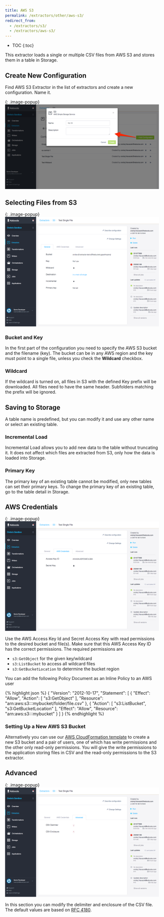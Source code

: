 ```yaml
---
title: AWS S3
permalink: /extractors/other/aws-s3/
redirect_from:
  - /extractors/s3/
  - /extractors/aws-s3/
---
```


* TOC
{:toc}

This extractor loads a single or multiple CSV files from AWS S3 and stores them in a table in Storage.

## Create New Configuration
Find AWS S3 Extractor in the list of extractors and create a new configuration. Name it.

{: .image-popup}
![Screenshot - Create configuration](/extractors/aws-s3/ui1.png)

## Selecting Files from S3

{: .image-popup}
![Screenshot - General configuration](/extractors/aws-s3/ui2.png)


### Bucket and Key

In the first part of the configuration you need to specify the AWS S3 bucket and the filename (key). 
The bucket can be in any AWS region and the key must point to a single file, unless you check the **Wildcard** checkbox.

### Wildcard

If the wildcard is turned on, all files in S3 with the defined Key prefix will be downloaded. 
All files need to have the same header. Subfolders matching the prefix will be ignored. 

## Saving to Storage

A table name is predefined, but you can modify it and use any other name or select an existing table.  

### Incremental Load

Incremental Load allows you to add new data to the table without truncating it. 
It does not affect which files are extracted from S3, only how the data is loaded into Storage.

### Primary Key

The primary key of an existing table cannot be modified, only new tables can set their primary keys. 
To change the primary key of an existing table, go to the table detail in Storage.  

## AWS Credentials

{: .image-popup}
![Screenshot - AWS Credentials configuration](/extractors/aws-s3/ui3.png)


Use the AWS Access Key Id and Secret Access Key with read permissions to the desired bucket and file(s). 
Make sure that this AWS Access Key ID has the correct permissions. The required permissions are
 
 - `s3:GetObject` for the given key/wildcard
 - `s3:ListBucket` to access all wildcard files
 - `s3:GetBucketLocation` to determine the bucket region
 
You can add the following Policy Document as an Inline Policy to an AWS user

{% highlight json %}
{
    "Version": "2012-10-17",
    "Statement": [
        {
            "Effect": "Allow",
            "Action": [
                "s3:GetObject"
            ],
            "Resource": "arn:aws:s3:::mybucket/folder/file.csv"
        },
        {
            "Action": [
                "s3:ListBucket",
                "s3:GetBucketLocation"
            ],
            "Effect": "Allow",
            "Resource": "arn:aws:s3:::mybucket"
        }
    ]
}
{% endhighlight %}

### Setting Up a New AWS S3 Bucket

Alternatively you can use our [AWS CloudFormation template](https://github.com/keboola/s3-extractor/blob/master/aws-services.json) 
to create a new S3 bucket and a pair of users, one of which has write permissions and the other only read-only permissions. 
You will give the write permissions to the application storing files in CSV and the read-only permissions to the S3 extractor.  

## Advanced

{: .image-popup}
![Screenshot - Advanced configuration](/extractors/aws-s3/ui4.png)


In this section you can modify the delimiter and enclosure of the CSV file. 
The default values are based on [RFC 4180](https://tools.ietf.org/html/rfc4180).

